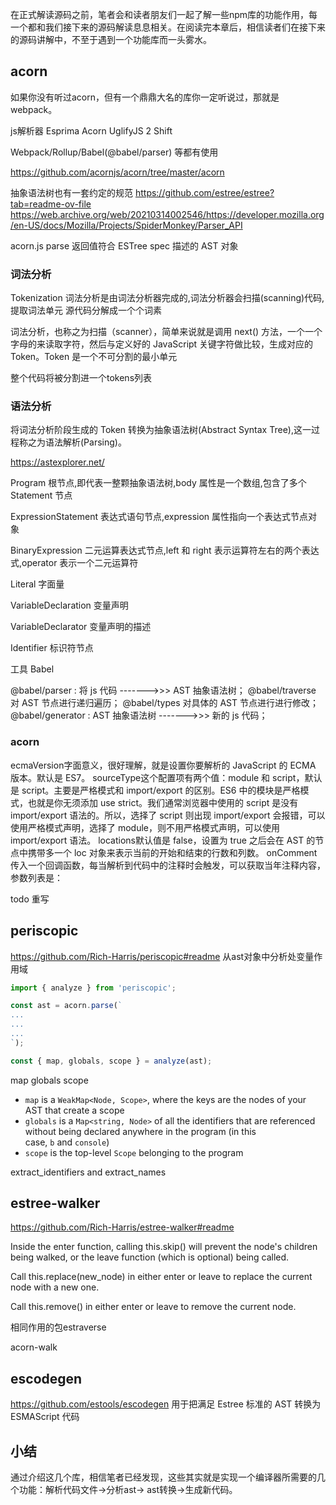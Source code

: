 在正式解读源码之前，笔者会和读者朋友们一起了解一些npm库的功能作用，每一个都和我们接下来的源码解读息息相关。在阅读完本章后，相信读者们在接下来的源码讲解中，不至于遇到一个功能库而一头雾水。

## acorn
如果你没有听过acorn，但有一个鼎鼎大名的库你一定听说过，那就是webpack。

js解析器
Esprima
Acorn
UglifyJS 2
Shift

Webpack/Rollup/Babel(@babel/parser) 等都有使用

https://github.com/acornjs/acorn/tree/master/acorn

抽象语法树也有一套约定的规范 https://github.com/estree/estree?tab=readme-ov-file
https://web.archive.org/web/20210314002546/https://developer.mozilla.org/en-US/docs/Mozilla/Projects/SpiderMonkey/Parser_API

acorn.js parse 返回值符合 ESTree spec 描述的 AST 对象



### 词法分析
Tokenization
词法分析是由词法分析器完成的,词法分析器会扫描(scanning)代码,提取词法单元
源代码分解成一个个词素

词法分析，也称之为扫描（scanner），简单来说就是调用 next() 方法，一个一个字母的来读取字符，然后与定义好的 JavaScript 关键字符做比较，生成对应的Token。Token 是一个不可分割的最小单元

整个代码将被分割进一个tokens列表


### 语法分析
将词法分析阶段生成的 Token 转换为抽象语法树(Abstract Syntax Tree),这一过程称之为语法解析(Parsing)。

https://astexplorer.net/

Program
根节点,即代表一整颗抽象语法树,body 属性是一个数组,包含了多个 Statement 节点

ExpressionStatement
表达式语句节点,expression 属性指向一个表达式节点对象

BinaryExpression
二元运算表达式节点,left 和 right 表示运算符左右的两个表达式,operator 表示一个二元运算符

Literal
字面量

VariableDeclaration
变量声明

VariableDeclarator
变量声明的描述

Identifier
标识符节点

工具 Babel

@babel/parser : 将 js 代码 ------->>>  AST 抽象语法树；
@babel/traverse 对 AST 节点进行递归遍历；
@babel/types 对具体的 AST 节点进行进行修改；
@babel/generator :  AST 抽象语法树 ------->>> 新的 js 代码；

### acorn
ecmaVersion字面意义，很好理解，就是设置你要解析的 JavaScript 的 ECMA 版本。默认是 ES7。
sourceType这个配置项有两个值：module 和 script，默认是 script。主要是严格模式和 import/export 的区别。ES6 中的模块是严格模式，也就是你无须添加 use strict。我们通常浏览器中使用的 script 是没有 import/export 语法的。所以，选择了 script 则出现 import/export 会报错，可以使用严格模式声明，选择了 module，则不用严格模式声明，可以使用 import/export 语法。
locations默认值是 false，设置为 true 之后会在 AST 的节点中携带多一个 loc 对象来表示当前的开始和结束的行数和列数。
onComment传入一个回调函数，每当解析到代码中的注释时会触发，可以获取当年注释内容，参数列表是：

todo 重写

## periscopic
https://github.com/Rich-Harris/periscopic#readme
从ast对象中分析处变量作用域

```javascript
import { analyze } from 'periscopic';

const ast = acorn.parse(`
...
...
...
`);

const { map, globals, scope } = analyze(ast);
```

map globals scope
- `map` is a `WeakMap<Node, Scope>`, where the keys are the nodes of your AST that create a scope
- `globals` is a `Map<string, Node>` of all the identifiers that are referenced without being declared anywhere in the program (in this case, `b` and `console`)
- `scope` is the top-level `Scope` belonging to the program

extract_identifiers and extract_names

## estree-walker
https://github.com/Rich-Harris/estree-walker#readme

Inside the enter function, calling this.skip() will prevent the node's children being walked, or the leave function (which is optional) being called.

Call this.replace(new_node) in either enter or leave to replace the current node with a new one.

Call this.remove() in either enter or leave to remove the current node.

相同作用的包estraverse

acorn-walk

## escodegen
https://github.com/estools/escodegen
用于把满足 Estree 标准的 AST 转换为 ESMAScript 代码

## 小结
通过介绍这几个库，相信笔者已经发现，这些其实就是实现一个编译器所需要的几个功能：解析代码文件->分析ast-> ast转换->生成新代码。